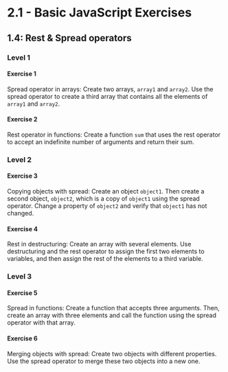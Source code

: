 # 2.1 - Basic JavaScript Exercises

## 1.4: Rest & Spread operators

### Level 1

#### Exercise 1

Spread operator in arrays: Create two arrays, `array1` and `array2`. Use the spread operator to create a third array that contains all the elements of `array1` and `array2`.

#### Exercise 2

Rest operator in functions: Create a function `sum` that uses the rest operator to accept an indefinite number of arguments and return their sum.

### Level 2

#### Exercise 3

Copying objects with spread: Create an object `object1`. Then create a second object, `object2`, which is a copy of `object1` using the spread operator. Change a property of `object2` and verify that `object1` has not changed.

#### Exercise 4

Rest in destructuring: Create an array with several elements. Use destructuring and the rest operator to assign the first two elements to variables, and then assign the rest of the elements to a third variable.

### Level 3

#### Exercise 5

Spread in functions: Create a function that accepts three arguments. Then, create an array with three elements and call the function using the spread operator with that array.

#### Exercise 6

Merging objects with spread: Create two objects with different properties. Use the spread operator to merge these two objects into a new one.
